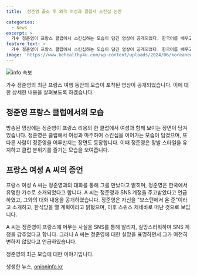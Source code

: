 ```yaml
---
title:  정준영 출소 후 외국 여성과 클럽서 스킨십 논란

categories:
  - News
excerpt: >
  가수 정준영이 프랑스 클럽에서 스킨십하는 모습이 담긴 영상이 공개되었다. 한국어를 배우고 있는 프랑스 여성과의 대화를 통해 정준영의 근황이 알려졌으며, 그는 여전히 변함없이 활동 중이라는 사실이 알려지자 SNS 계정을 감췄다. 그러나 여성은 그는 변하지 않았고, 음악 업계를 떠날 생각이 없다며 실망을 토로하며 정준영의 근황을 공개했다.
feature_text: >
  가수 정준영이 프랑스 클럽에서 스킨십하는 모습이 담긴 영상이 공개되었다. 한국어를 배우고 있는 프랑스 여성과의 대화를 통해 정준영의 근황이 알려졌으며, 그는 여전히 변함없이 활동 중이라는 사실이 알려지자 SNS 계정을 감췄다. 그러나 여성은 그는 변하지 않았고, 음악 업계를 떠날 생각이 없다며 실망을 토로하며 정준영의 근황을 공개했다.
image: 'https://www.behealthy4u.com/wp-content/uploads/2024/06/koreanews.jpg'
---
```


<p><img src="https://www.behealthy4u.com/wp-content/uploads/2024/06/koreanews.jpg" alt="info 속보" /></p>

<p>가수 정준영의 최근 프랑스 여행 동안의 모습이 포착된 영상이 공개되었습니다. 이에 대한 상세한 내용을 살펴보도록 하겠습니다. </p>

<h2 data-ke-size="size26">정준영 프랑스 클럽에서의 모습</h2>

<p>방송된 영상에는 정준영이 프랑스 리옹의 한 클럽에서 여성과 함께 보이는 장면이 담겨 있습니다. 정준영은 클럽에서 여성과 마주하여 스킨십을 이어가는 모습이 담겼으며, 또 다른 사람이 정준영을 어루만지는 장면도 등장합니다. 이때 정준영은 장발 스타일을 유지하고 클럽 분위기를 즐기는 모습을 보여줍니다.</p>

<h2 data-ke-size="size26">프랑스 여성 A 씨의 증언</h2>

<p>프랑스 여성 A 씨는 정준영과의 대화를 통해 그를 만났다고 밝히며, 정준영은 한국에서 유명한 가수로 소개되었다고 합니다. A 씨는 정준영과 SNS 계정을 주고받았다고 언급하였고, 그와의 대화 내용을 공개하였습니다. 정준영은 자신을 "보스턴에서 온 준"이라고 소개하고, 한식당을 열 계획이라고 밝혔으며, 이후 스위스 제네바로 떠난 것으로 보입니다.</p>

<p>A 씨는 정준영이 프랑스에 머무는 사실을 SNS를 통해 알리자, 실망스러워하며 SNS 계정을 감추었다고 합니다. 그러나 A 씨는 정준영에 대한 실망을 표명하면서 그가 여전히 변하지 않았다고 언급하였습니다.</p>

<p>정준영의 최근 모습에 대한 이야기입니다.</p>
생생한 뉴스, <a href="https://onioninfo.kr" rel="dofollow">onioninfo.kr</a>


